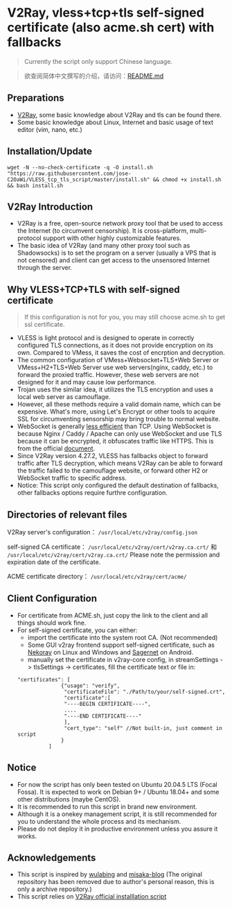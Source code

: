 # V2Ray, vless+tcp+tls self-signed certificate (also acme.sh cert) with fallbacks

> Currently the script only support Chinese language.

> 欲查阅简体中文撰写的介绍，请访问：[README.md](README.md)
## Preparations
* [V2Ray](https://www.v2fly.com/), some basic knowledge about V2Ray and tls can be found there.
* Some basic knowledge about Linux, Internet and basic usage of text editor (vim, nano, etc.)

## Installation/Update

```
wget -N --no-check-certificate -q -O install.sh "https://raw.githubusercontent.com/jose-C2OaWi/VLESS_tcp_tls_script/master/install.sh" && chmod +x install.sh && bash install.sh 
```

## V2Ray Introduction

* V2Ray is a free, open-source network proxy tool that be used to access the Internet (to circumvent censorship). It is cross-platform, multi-protocol support with other highly customizable features.
* The basic idea of V2Ray (and many other proxy tool such as Shadowsocks) is to set the program on a server (usually a VPS that is not censored) and client can get access to the unsensored Internet through the server.

## Why VLESS+TCP+TLS with self-signed certificate

> If this configuration is not for you, you may still choose acme.sh to get ssl certificate.

* VLESS is light protocol and is designed to operate in correctly configured TLS connections, as it does not provide encryption on its own. Compared to VMess, it saves the cost of encrption and decryption.
* The common configuration of VMess+Websocket+TLS+Web Server or VMess+H2+TLS+Web Server use web servers(nginx, caddy, etc.) to forward the proxied traffic. However, these web servers are not designed for it and may cause low performance.
* Trojan uses the similar idea, it utilizes the TLS encryption and uses a local web server as camouflage.
* However, all these methods require a valid domain name, which can be expensive. What's more, using Let's Encrypt or other tools to acquire SSL for circumventing sensorship may bring trouble to normal website.
* WebSocket is generally [less efficient](https://guide.v2fly.org/en_US/advanced/not_recommend.html) than TCP. Using WebSocket is because Nginx / Caddy / Apache can only use WebSocket and use TLS because it can be encrypted, it obfuscates traffic like HTTPS. This is from the official [document](https://guide.v2fly.org/en_US/advanced/wss_and_web.html). 
* Since V2Ray version 4.27.2, VLESS has fallbacks object to forward traffic after TLS decryption, which means V2Ray can be able to forward the traffic failed  to the camouflage website, or forward other H2 or WebSocket traffic to specific address.
* Notice: This script only configured the default destination of fallbacks, other fallbacks options require furthre configuration.

## Directories of relevant files

V2Ray server's configuration： `/usr/local/etc/v2ray/config.json`

self-signed CA certificate： `/usr/local/etc/v2ray/cert/v2ray.ca.crt/` 和 `/usr/local/etc/v2ray/cert/v2ray.ca.crt/` Please note the permission and expiration date of the certificate.

ACME certificate directory： `/usr/local/etc/v2ray/cert/acme/`

## Client Configuration

* For certificate from ACME.sh, just copy the link to the client and all things should work fine.
* For self-signed certificate, you can either:
  *  import the certificate into the system root CA. (Not recommended)
  * Some GUI v2ray frontend support self-signed certificate, such as [Nekoray](https://github.com/MatsuriDayo/nekoray) on Linux and Windows and [Sagernet](https://github.com/SagerNet/SagerNet) on Android.
  *  manually set the certificate in v2ray-core config, in streamSettings -> tlsSettings -> certificates, fill the certificate text or file in:
  ```
  "certificates": [
                {"usage": "verify",
                 "certificateFile": "./Path/to/your/self-signed.crt",
                 "certificate":[
                 "----BEGIN CERTIFICATE----",
                 ....
                 "----END CERTIFICATE----"
                 ],
                 "cert_type": "self" //Not built-in, just comment in script
                }
            ]
  ```
  

## Notice

* For now the script has only been tested on Ubuntu 20.04.5 LTS (Focal Fossa). It is expected to work on Debian 9+ / Ubuntu 18.04+ and some other distributions (maybe CentOS).
* It is recommended to run this script in brand new environment.
* Although it is a onekey management script, it is still recommended for you to understand the whole process and its mechanism.
* Please do not deploy it in productive environment unless you assure it works.

## Acknowledgements

* This script is inspired by [wulabing](https://github.com/wulabing/V2Ray_ws-tls_bash_onekey) and [misaka-blog](https://github.com/misaka-gh/Xray-script) (The original repository has been removed due to author's personal reason, this is only a archive repository.)
* This script relies on [V2Ray official installlation script](https://github.com/v2fly/fhs-install-v2ray)


